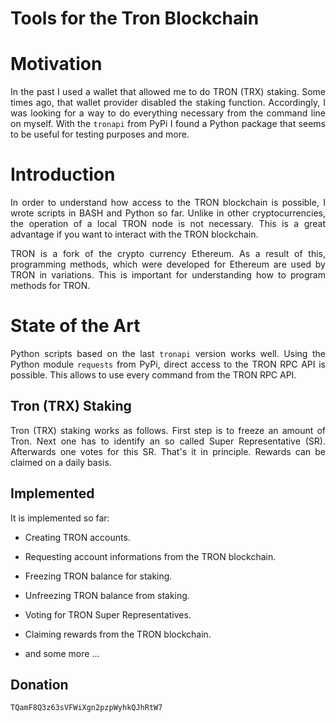 # Tools for the Tron Blockchain

# Motivation

<p align="justify">In the past I used a wallet that allowed me to do TRON (TRX) staking. Some times ago, that wallet provider disabled the staking function. Accordingly, I was looking for a way to do everything necessary from the command line on myself. With the <code>tronapi</code> from PyPi I found a Python package that seems to be useful for testing purposes and more.</p>

# Introduction

<p align="justify">In order to understand how access to the TRON blockchain is possible, I wrote scripts in BASH and Python so far. Unlike in other cryptocurrencies, the operation of a local TRON node is not necessary. This is a great advantage if you want to interact with the TRON blockchain. 
</p>

<p align="justify">TRON is a fork of the crypto currency Ethereum. As a result of this, programming methods, which were developed for Ethereum are used by TRON in variations. This is important for understanding how to program methods for TRON.</p>

# State of the Art

<p align="justify">Python scripts based on the last <code>tronapi</code> version works well. Using the Python module <code>requests</code> from PyPi, direct access to the TRON RPC API is possible. This allows to use every command from the TRON RPC API.</p>

## Tron (TRX) Staking

<p align="justify">Tron (TRX) staking works as follows. First step is to freeze an amount of Tron. Next one has to identify an so called 
Super Representative (SR). Afterwards one votes for this SR. That's it in principle. Rewards can be claimed on a daily basis.</p>

## Implemented

<p align="justify">It is implemented so far:</p>

- <p align="justify">Creating TRON accounts.</p>
- <p align="justify">Requesting account informations from the TRON blockchain.</>
- <p align="justify">Freezing TRON balance for staking.</>
- <p align="justify">Unfreezing TRON balance from staking.</>
- <p align="justify">Voting for TRON Super Representatives.</>
- <p align="justify">Claiming rewards from the TRON blockchain.</>
- <p align="justify">and some more ...</>

<h2>Donation</h2>

<div class="snippet-clipboard-content position-relative overflow-auto" data-snippet-clipboard-copy-content="TQamF8Q3z63sVFWiXgn2pzpWyhkQJhRtW7"><pre><code>TQamF8Q3z63sVFWiXgn2pzpWyhkQJhRtW7</code></pre></div>
